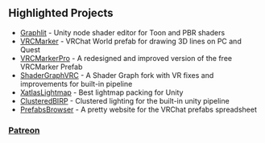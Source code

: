 ## Highlighted Projects
- [Graphlit](https://github.com/z3y/Graphlit) - Unity node shader editor for Toon and PBR shaders
- [VRCMarker](https://github.com/z3y/VRCMarker) - VRChat World prefab for drawing 3D lines on PC and Quest
- [VRCMarkerPro](https://z3y.gumroad.com/l/vrcm) - A redesigned and improved version of the free VRCMarker Prefab
- [ShaderGraphVRC](https://github.com/z3y/ShaderGraphVRC) - A Shader Graph fork with VR fixes and improvements for built-in pipeline
- [XatlasLightmap](https://github.com/z3y/XatlasLightmap) - Best lightmap packing for Unity
- [ClusteredBIRP](https://github.com/z3y/ClusteredBIRP) - Clustered lighting for the built-in unity pipeline
- [PrefabsBrowser](https://github.com/z3y/prefabs-browser) - A pretty website for the VRChat prefabs spreadsheet

### [Patreon](https://www.patreon.com/z3y)

